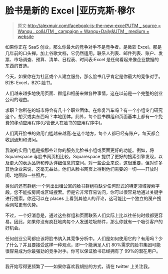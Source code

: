 # 脸书是新的 Excel |亚历克斯·穆尔

> 原文:[http://alexmuir.com/facebook-is-the-new-excel?UTM _ source = Wanqu . co&UTM _ campaign = Wanqu+Daily&UTM _ medium = website](http://alexmuir.com/facebook-is-the-new-excel?utm_source=wanqu.co&utm_campaign=Wanqu+Daily&utm_medium=website)

如果你正在 SaaS 创业，那么你最大的竞争对手不是竞争者。是微软 Excel。那是几年前的口头禅。加上谷歌文档，它仍然适用。联系人列表、邮件列表、账户、发票、市场调查、预算、清单、日程表、时间表:Excel 是任何看起来像企业数据的东西的首选。

今天，如果你在为社区或个人建立服务，那么脸书几乎肯定是你最大的竞争对手。 B2B: Excel，B2C:脸书。

人们越来越多地使用页面、群组和相册来做各种事情，这在以前是一个完整的创业公司的理由。

求职？你所在的城市将会有几十个职业团体。在修复汽车吗？有一个小组专门研究这个。想买或卖东西吗？本地团体。此外，每个脸书群组和页面基本上都有一个免费的移动应用程序(尽管嵌入在脸书的应用程序中)。

人们离开脸书的效用门槛越来越高:在这个地方，每个人都已经有账户，每天都会收到通知和访问。

我说的实用门槛是指那些让你的服务比脸书小组或页面更好的功能。例如，将 Squarespace 与脸书网页相比较，Squarespace 提供了更好的搜索引擎发现，以及更大的表达品牌和传达详细信息的空间。对一些企业来说，这很重要，但对许多其他企业来说，这毫无益处。他们从脸书网页上得到他们需要的一切——开放时间、地图和一些照片。

类似的还有群组:一个列出出租公寓的脸书群组将缺少任何形式的特定领域搜索字段。您不能按房间或区域搜索。但是它非常容易访问，你可以很容易地通过关键字进行搜索。你还可以在 places 上看到其他人的评论，这可能比一个独立的房产搜索网站更有优势。

不过，一个好消息是，通过这些群组和页面联系人们实际上比以往任何时候都更容易。因此，如果你没有疯狂地向每个人发送垃圾邮件，那么你就有一个吸引客户的好机会。

任何创业公司都应该将脸书纳入其竞争分析中。人们是如何使用它的？有用吗？少了什么？并且要接受这样一种观点，即一个能满足人们 80%需求的脸书集团可能很容易成为你最强劲的竞争对手。你可以保证脸书已经拥有了 99%的潜在用户。

* * *

我开始写得更频繁了——如果你喜欢我胡扯的方式，请在 twitter 上关注我。
